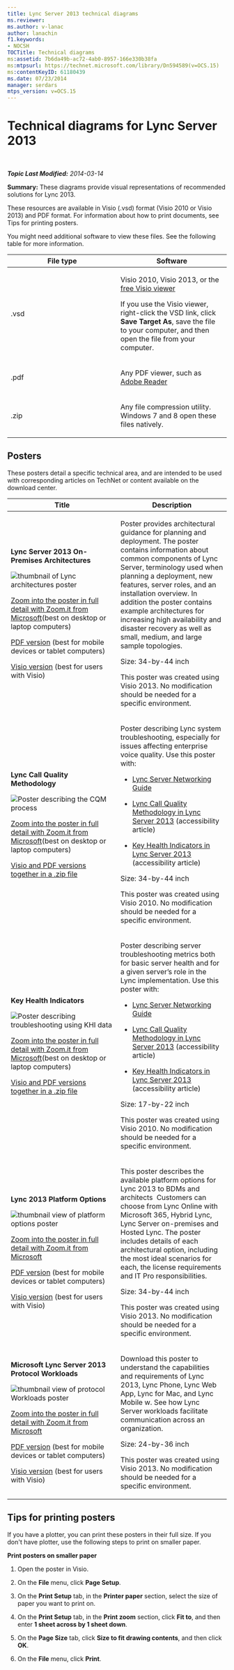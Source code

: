 ```yaml
---
title: Lync Server 2013 technical diagrams
ms.reviewer: 
ms.author: v-lanac
author: lanachin
f1.keywords:
- NOCSH
TOCTitle: Technical diagrams
ms:assetid: 7b6da49b-ac72-4ab0-8957-166e330b38fa
ms:mtpsurl: https://technet.microsoft.com/library/Dn594589(v=OCS.15)
ms:contentKeyID: 61180439
ms.date: 07/23/2014
manager: serdars
mtps_version: v=OCS.15
---
```


<div data-xmlns="http://www.w3.org/1999/xhtml">

<div class="topic" data-xmlns="http://www.w3.org/1999/xhtml" data-msxsl="urn:schemas-microsoft-com:xslt" data-cs="https://msdn.microsoft.com/">

<div data-asp="https://msdn2.microsoft.com/asp">

# Technical diagrams for Lync Server 2013

</div>

<div id="mainSection">

<div id="mainBody">

<span> </span>

_**Topic Last Modified:** 2014-03-14_

**Summary:** These diagrams provide visual representations of recommended solutions for Lync 2013.

These resources are available in Visio (.vsd) format (Visio 2010 or Visio 2013) and PDF format. For information about how to print documents, see Tips for printing posters.

You might need additional software to view these files. See the following table for more information.


<table>
<colgroup>
<col style="width: 50%" />
<col style="width: 50%" />
</colgroup>
<thead>
<tr class="header">
<th>File type</th>
<th>Software</th>
</tr>
</thead>
<tbody>
<tr class="odd">
<td><p>.vsd</p></td>
<td><p>Visio 2010, Visio 2013, or the <a href="https://go.microsoft.com/fwlink/?linkid=393676">free Visio viewer</a></p>
<p>If you use the Visio viewer, right-click the VSD link, click <strong>Save Target As</strong>, save the file to your computer, and then open the file from your computer.</p></td>
</tr>
<tr class="even">
<td><p>.pdf</p></td>
<td><p>Any PDF viewer, such as <a href="https://go.microsoft.com/fwlink/?linkid=393675">Adobe Reader</a></p></td>
</tr>
<tr class="odd">
<td><p>.zip</p></td>
<td><p>Any file compression utility. Windows 7 and 8 open these files natively.</p></td>
</tr>
</tbody>
</table>


<div>

## Posters

These posters detail a specific technical area, and are intended to be used with corresponding articles on TechNet or content available on the download center.


<table>
<colgroup>
<col style="width: 50%" />
<col style="width: 50%" />
</colgroup>
<thead>
<tr class="header">
<th>Title</th>
<th>Description</th>
</tr>
</thead>
<tbody>
<tr class="odd">
<td><p><strong>Lync Server 2013 On-Premises Architectures</strong></p>
<img src="images/Dn594589.36530bb8-732f-4be0-9502-082c01df9fba(OCS.15).jpg" title="thumbnail of Lync architectures poster" alt="thumbnail of Lync architectures poster" />
<p><a href="https://go.microsoft.com/fwlink/?linkid=392974">Zoom into the poster in full detail with Zoom.it from Microsoft</a>(best on desktop or laptop computers)</p>
<p><a href="https://go.microsoft.com/fwlink/?linkid=392578">PDF version</a> (best for mobile devices or tablet computers)</p>
<p><a href="https://go.microsoft.com/fwlink/?linkid=392579">Visio version</a> (best for users with Visio)</p></td>
<td><p>Poster provides architectural guidance for planning and deployment. The poster contains information about common components of Lync Server, terminology used when planning a deployment, new features, server roles, and an installation overview. In addition the poster contains example architectures for increasing high availability and disaster recovery as well as small, medium, and large sample topologies.</p>
<p>Size: 34-by-44 inch</p>
<p>This poster was created using Visio 2013. No modification should be needed for a specific environment.</p></td>
</tr>
<tr class="even">
<td><p><strong>Lync Call Quality Methodology</strong></p>
<img src="images/Dn594589.d239e04a-1c3b-4f0e-93af-88b85198615a(OCS.15).jpg" title="Poster describing the CQM process" alt="Poster describing the CQM process" />
<p><a href="https://go.microsoft.com/fwlink/?linkid=392972">Zoom into the poster in full detail with Zoom.it from Microsoft</a>(best on desktop or laptop computers)</p>
<p><a href="https://go.microsoft.com/fwlink/?linkid=391841">Visio and PDF versions together in a .zip file</a></p></td>
<td><p>Poster describing Lync system troubleshooting, especially for issues affecting enterprise voice quality. Use this poster with:</p>
<ul>
<li><p><a href="https://go.microsoft.com/fwlink/p/?linkid=390677">Lync Server Networking Guide</a></p></li>
<li><p><a href="lync-server-2013-poster-lync-call-quality-methodology.md">Lync Call Quality Methodology in Lync Server 2013</a> (accessibility article)</p></li>
<li><p><a href="lync-server-2013-poster-key-health-indicators.md">Key Health Indicators in Lync Server 2013</a> (accessibility article)</p></li>
</ul>
<p>Size: 34-by-44 inch</p>
<p>This poster was created using Visio 2010. No modification should be needed for a specific environment.</p></td>
</tr>
<tr class="odd">
<td><p><strong>Key Health Indicators</strong></p>
<img src="images/Dn594589.b6fe82bd-d70f-4c1f-a812-b615ac5fa7d7(OCS.15).jpg" title="Poster describing troubleshooting using KHI data" alt="Poster describing troubleshooting using KHI data" />
<p><a href="https://go.microsoft.com/fwlink/?linkid=392971">Zoom into the poster in full detail with Zoom.it from Microsoft</a>(best on desktop or laptop computers)</p>
<p><a href="https://go.microsoft.com/fwlink/?linkid=391838">Visio and PDF versions together in a .zip file</a></p></td>
<td><p>Poster describing server troubleshooting metrics both for basic server health and for a given server’s role in the Lync implementation. Use this poster with:</p>
<ul>
<li><p><a href="https://go.microsoft.com/fwlink/p/?linkid=390677">Lync Server Networking Guide</a></p></li>
<li><p><a href="lync-server-2013-poster-lync-call-quality-methodology.md">Lync Call Quality Methodology in Lync Server 2013</a> (accessibility article)</p></li>
<li><p><a href="lync-server-2013-poster-key-health-indicators.md">Key Health Indicators in Lync Server 2013</a> (accessibility article)</p></li>
</ul>
<p>Size: 17-by-22 inch</p>
<p>This poster was created using Visio 2010. No modification should be needed for a specific environment.</p></td>
</tr>
<tr class="even">
<td><p><strong>Lync 2013 Platform Options</strong></p>
<img src="images/Dn594589.c5b66828-c3cf-4654-bb75-b93f97d085b3(OCS.15).jpg" title="thumbnail view of platform options poster" alt="thumbnail view of platform options poster" />
<p><a href="https://go.microsoft.com/fwlink/p/?linkid=391840">Zoom into the poster in full detail with Zoom.it from Microsoft</a></p>
<p><a href="https://go.microsoft.com/fwlink/p/?linkid=391837">PDF version</a> (best for mobile devices or tablet computers)</p>
<p><a href="https://go.microsoft.com/fwlink/p/?linkid=391839">Visio version</a> (best for users with Visio)</p></td>
<td><p>This poster describes the available platform options for Lync 2013 to BDMs and architects  Customers can choose from Lync Online with Microsoft 365, Hybrid Lync, Lync Server on-premises and Hosted Lync. The poster includes details of each architectural option, including the most ideal scenarios for each, the license requirements and IT Pro responsibilities.</p>
<p>Size: 34-by-44 inch</p>
<p>This poster was created using Visio 2013. No modification should be needed for a specific environment.</p></td>
</tr>
<tr class="odd">
<td><p><strong>Microsoft Lync Server 2013 Protocol Workloads</strong></p>
<img src="images/Dn594589.e00f8445-4e00-48f6-a3e2-f97334dde719(OCS.15).jpg" title="thumbnail view of protocol Workloads poster" alt="thumbnail view of protocol Workloads poster" />
<p><a href="https://go.microsoft.com/fwlink/?linkid=392970">Zoom into the poster in full detail with Zoom.it from Microsoft</a></p>
<p><a href="https://go.microsoft.com/fwlink/?linkid=392512">PDF version</a> (best for mobile devices or tablet computers)</p>
<p><a href="https://go.microsoft.com/fwlink/?linkid=392513">Visio version</a> (best for users with Visio)</p></td>
<td><p>Download this poster to understand the capabilities and requirements of Lync 2013, Lync Phone, Lync Web App, Lync for Mac, and Lync Mobile w. See how Lync Server workloads facilitate communication across an organization.</p>
<p>Size: 24-by-36 inch</p>
<p>This poster was created using Visio 2013. No modification should be needed for a specific environment.</p></td>
</tr>
</tbody>
</table>


</div>

<span id="tips"></span>

<div>

## Tips for printing posters

If you have a plotter, you can print these posters in their full size. If you don't have plotter, use the following steps to print on smaller paper.

**Print posters on smaller paper**

1.  Open the poster in Visio.

2.  On the **File** menu, click **Page Setup**.

3.  On the **Print Setup** tab, in the **Printer paper** section, select the size of paper you want to print on.

4.  On the **Print Setup** tab, in the **Print zoom** section, click **Fit to**, and then enter **1 sheet across by 1 sheet down**.

5.  On the **Page Size** tab, click **Size to fit drawing contents**, and then click **OK**.

6.  On the **File** menu, click **Print**.

</div>

</div>

<span> </span>

</div>

</div>

</div>

